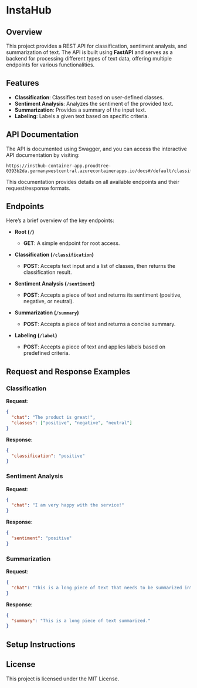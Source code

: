 
# InstaHub

## Overview

This project provides a REST API for classification, sentiment analysis, and summarization of text. The API is built using **FastAPI** and serves as a backend for processing different types of text data, offering multiple endpoints for various functionalities.

## Features

- **Classification**: Classifies text based on user-defined classes.
- **Sentiment Analysis**: Analyzes the sentiment of the provided text.
- **Summarization**: Provides a summary of the input text.
- **Labeling**: Labels a given text based on specific criteria.

## API Documentation

The API is documented using Swagger, and you can access the interactive API documentation by visiting:

```
https://insthub-container-app.proudtree-0393b2da.germanywestcentral.azurecontainerapps.io/docs#/default/classification_classification_post
```

This documentation provides details on all available endpoints and their request/response formats.

## Endpoints

Here’s a brief overview of the key endpoints:

- **Root (`/`)**
  - **GET**: A simple endpoint for root access.
  
- **Classification (`/classification`)**
  - **POST**: Accepts text input and a list of classes, then returns the classification result.
  
- **Sentiment Analysis (`/sentiment`)**
  - **POST**: Accepts a piece of text and returns its sentiment (positive, negative, or neutral).
  
- **Summarization (`/summary`)**
  - **POST**: Accepts a piece of text and returns a concise summary.
  
- **Labeling (`/label`)**
  - **POST**: Accepts a piece of text and applies labels based on predefined criteria.

## Request and Response Examples

### Classification
**Request**:
```json
{
  "chat": "The product is great!",
  "classes": ["positive", "negative", "neutral"]
}
```

**Response**:
```json
{
  "classification": "positive"
}
```

### Sentiment Analysis
**Request**:
```json
{
  "chat": "I am very happy with the service!"
}
```

**Response**:
```json
{
  "sentiment": "positive"
}
```

### Summarization
**Request**:
```json
{
  "chat": "This is a long piece of text that needs to be summarized into something more concise."
}
```

**Response**:
```json
{
  "summary": "This is a long piece of text summarized."
}
```

## Setup Instructions


## License

This project is licensed under the MIT License.
